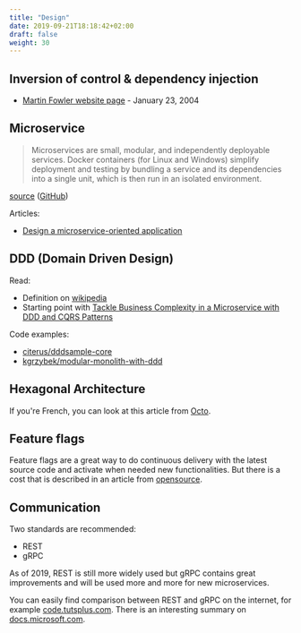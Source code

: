 ```yaml
---
title: "Design"
date: 2019-09-21T18:18:42+02:00
draft: false
weight: 30
---
```


## Inversion of control & dependency injection

- [Martin Fowler website page](https://www.martinfowler.com/articles/injection.html) - January 23, 2004

## Microservice

> Microservices are small, modular, and independently deployable services. Docker containers (for Linux and Windows) simplify deployment and testing by bundling a service and its dependencies into a single unit, which is then run in an isolated environment.

[source](https://blogs.msdn.microsoft.com/wriju/2017/12/18/microservices-docker-architecture-for-apps/) ([GitHub](https://github.com/dotnet-architecture/eShopOnContainers))

Articles:

- [Design a microservice-oriented application](https://docs.microsoft.com/en-us/dotnet/architecture/microservices/multi-container-microservice-net-applications/microservice-application-design)

## DDD (Domain Driven Design)

Read:

- Definition on [wikipedia](https://en.wikipedia.org/wiki/Domain-driven_design)
- Starting point with [Tackle Business Complexity in a Microservice with DDD and CQRS Patterns](https://docs.microsoft.com/en-us/dotnet/architecture/microservices/microservice-ddd-cqrs-patterns/)

Code examples:

- [citerus/dddsample-core](https://github.com/citerus/dddsample-core)
- [kgrzybek/modular-monolith-with-ddd](https://github.com/kgrzybek/modular-monolith-with-ddd)

## Hexagonal Architecture

If you're French, you can look at this article from [Octo](https://blog.octo.com/architecture-hexagonale-trois-principes-et-un-exemple-dimplementation/).

## Feature flags

Feature flags are a great way to do continuous delivery with the latest source code and activate when needed new functionalities. But there is a cost that is described in an article from [opensource](https://opensource.com/article/18/7/does-progressive-exposure-really-come-cost).

## Communication

Two standards are recommended:

- REST
- gRPC

As of 2019, REST is still more widely used but gRPC contains great improvements and will be used more and more for new microservices.

You can easily find comparison between REST and gRPC on the internet, for example [code.tutsplus.com](https://code.tutsplus.com/tutorials/rest-vs-grpc-battle-of-the-apis--cms-30711). There is an interesting summary on [docs.microsoft.com](https://docs.microsoft.com/en-us/aspnet/core/grpc/comparison?view=aspnetcore-3.0).
